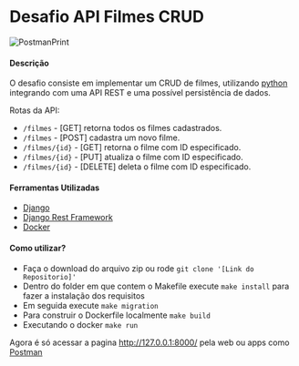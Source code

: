 # Desafio API Filmes CRUD

![PostmanPrint](https://github.com/LewisDamy/FilmesAPI_backend/blob/main/PrintScreen%20Postman.png)

#### Descrição

O desafio consiste em implementar um CRUD de filmes, utilizando [python](https://www.python.org/ "python") integrando com uma API REST e uma possível persistência de dados.

Rotas da API:

 - `/filmes` - [GET] retorna todos os filmes cadastrados.
 - `/filmes` - [POST] cadastra um novo filme.
 - `/filmes/{id}` -  [GET] retorna o filme com ID especificado.
 - `/filmes/{id}` -  [PUT] atualiza o filme com ID especificado.
 - `/filmes/{id}` -  [DELETE] deleta o filme com ID especificado.

#### Ferramentas Utilizadas
- [Django](https://www.djangoproject.com)
- [Django Rest Framework](https://www.django-rest-framework.org)
- [Docker](https://www.docker.com/)

#### Como utilizar?
-   Faça o download do arquivo zip ou rode ```git clone '[Link do Repositorio]'```
-   Dentro do folder em que contem o Makefile execute ```make install``` para fazer a instalação dos requisitos
-   Em seguida execute ```make migration```
-   Para construir o Dockerfile localmente ```make build```
-   Executando o docker ```make run```

Agora é só acessar a pagina http://127.0.0.1:8000/ pela web ou apps como [Postman](https://www.postman.com)
    